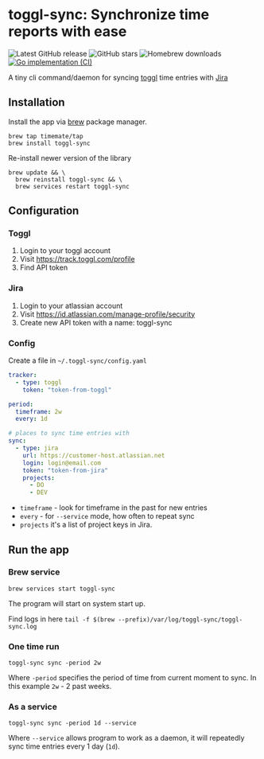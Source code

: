 # toggl-sync: Synchronize time reports with ease

![Latest GitHub release](https://img.shields.io/github/release/timemate/toggl-sync.svg)
![GitHub stars](https://img.shields.io/github/stars/timemate/toggl-sync.svg?label=github%20stars)
![Homebrew downloads](https://img.shields.io/homebrew/installs/dy/toggl-sync?label=macOS%20installs)
[![Go implementation (CI)](https://github.com/timemate/toggl-sync/workflows/Go%20implementation%20(CI)/badge.svg)](https://github.com/timemate/toggl-sync/actions?query=workflow%3A"Go+implementation+(CI)")

A tiny cli command/daemon for syncing [toggl](https://toggl.com/) time entries with [Jira](https://www.atlassian.com/software/jira)

## Installation

Install the app via [brew](https://brew.sh/) package manager.

```shell
brew tap timemate/tap
brew install toggl-sync
```

Re-install newer version of the library
```shell
brew update && \
  brew reinstall toggl-sync && \
  brew services restart toggl-sync
```

## Configuration

### Toggl
1. Login to your toggl account
2. Visit https://track.toggl.com/profile
3. Find API token

### Jira
1. Login to your atlassian account
2. Visit https://id.atlassian.com/manage-profile/security
3. Create new API token with a name: toggl-sync

### Config
Create a file in `~/.toggl-sync/config.yaml`
```yaml
tracker:
  - type: toggl
    token: "token-from-toggl"

period:
  timeframe: 2w
  every: 1d

# places to sync time entries with
sync:
  - type: jira
    url: https://customer-host.atlassian.net
    login: login@email.com
    token: "token-from-jira"
    projects:
      - DO
      - DEV
```

- `timeframe` - look for timeframe in the past for new entries
- `every` - for `--service` mode, how often to repeat sync
- `projects` it's a list of project keys in Jira.

## Run the app

### Brew service

```
brew services start toggl-sync
```
The program will start on system start up.

Find logs in here `tail -f $(brew --prefix)/var/log/toggl-sync/toggl-sync.log`

### One time run

```
toggl-sync sync -period 2w
```

Where `-period` specifies the period of time from current moment to sync. In this example `2w` - 2 past weeks.

### As a service

```
toggl-sync sync -period 1d --service
```

Where `--service` allows program to work as a daemon, it will repeatedly sync time entries every 1 day (`1d`).
